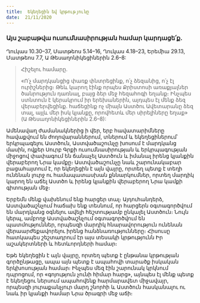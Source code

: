 ```yaml
---
title:  Եկեղեցին եվ կրթությունը
date:  21/11/2020
---
```


### Այս շաբաթվա ուսումնասիրության համար կարդացե՛ք.
Ղուկաս 10.30–37, Մատթեոս 5.14–16, Ղուկաս 4.18–23, Երեմիա 29.13, Մատթեոս 7.7, Ա Թեսաղոնիկեցիներին 2.6–8:

> <p>Հիշելու համարը.<p>
> «Ո՛չ մարդկանցից փառք փնտրեցինք, ո՛չ ձեզանից, ո՛չ էլ ուրիշներից։ Թեև կարող էինք որպես Քրիստոսի առաքյալներ ծանրություն դառնալ, բայց ձեր մեջ հեզահոգի եղանք։ Ինչպես ստնտուն է կերակրում իր երեխաներին, այդպես էլ մենք ձեզ վերաբերվեցինք. հաճեցինք ոչ միայն Աստծու Ավետարանը ձեզ տալ, այլև մեր իսկ կյանքը, որովհետև մեր սիրելիները եղաք» (Ա Թեսաղոնիկեցիներին 2.6–8):

Ամենավաղ ժամանակներից ի վեր, երբ հավատարիմները հավաքվում են ժողովարաններում, տներում և եկեղեցիներում՝ երկրպագելու Աստծուն, Աստվածաշունչը խոսում է մարդկանց մասին, ովքեր Սուրբ Գրքի ուսումնասիրության և երկրպագության միջոցով փափագում են ճանաչել Աստծուն և իմանալ իրենց կյանքին վերաբերող Նրա կամքը։ Աստվածաշունչը նաև շարունակաբար բացահայտում է, որ եկեղեցին է այն վայրը, որտեղ պետք է տեղի ունենան լուրջ ու համապատասխան քննարկումներ, որտեղ մարդիկ կարող են աճել Աստծո և իրենց կյանքին վերաբերող Նրա կամքի գիտության մեջ։

Երբեմն մենք վախենում ենք հարցեր տալ։ Այդուհանդերձ, Աստվածաշնչում հաճախ ենք տեսնում, որ հարցերն օգտագործվում են մարդկանց օգնելու ավելի հեշտությամբ ընկալել Աստծուն։ Նույն կերպ, ամբողջ Աստվածաշնչում օգտագործվում են պատմություններ, որպեսզի մարդիկ հնարավորություն ունենան վերաարժեքավորելու իրենց հանձնառությունները։ Հիսուսը հատկապես շեշտադրում էր այս տեսակի կրթությունն Իր աշակերտների և հետևորդների համար։

Եթե եկեղեցին է այն վայրը, որտեղ պետք է ընթանա կրթության գործընթացը, ապա այն պետք է ապահովի տարածք իսկական երկխոսության համար։ Ինչպես մեզ էին շարունակ կրկնում դպրոցում, որ «գոյություն չունի հիմար հարց», այնպես էլ մենք պետք է եկեղեցու ներսում ապահովենք հարմարավետ միջավայր, որպեսզի յուրաքանչյուր մարդ շնորհի և Աստծուն հասկանալու ու նաև իր կյանքի համար Նրա ծրագրի մեջ աճի։